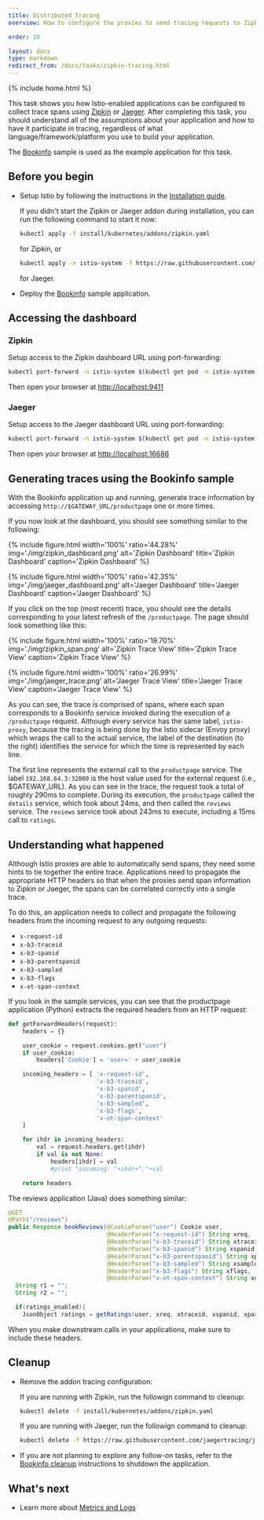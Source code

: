 ```yaml
---
title: Distributed Tracing
overview: How to configure the proxies to send tracing requests to Zipkin or Jaeger

order: 10

layout: docs
type: markdown
redirect_from: /docs/tasks/zipkin-tracing.html
---
```

{% include home.html %}

This task shows you how Istio-enabled applications 
can be configured to collect trace spans using [Zipkin](http://zipkin.io) or [Jaeger](https://jaeger.readthedocs.io). 
After completing this task, you should understand all of the assumptions about your
application and how to have it participate in tracing, regardless of what
language/framework/platform you use to build your application.

The [Bookinfo]({{home}}/docs/guides/bookinfo.html) sample is used as the
example application for this task.


## Before you begin

* Setup Istio by following the instructions in the [Installation guide]({{home}}/docs/setup/).

  If you didn't start the Zipkin or Jaeger addon during installation,
  you can run the following command to start it now:
  
  ```bash
  kubectl apply -f install/kubernetes/addons/zipkin.yaml
  ```
  for Zipkin, or

  ```bash
  kubectl apply -n istio-system -f https://raw.githubusercontent.com/jaegertracing/jaeger-kubernetes/master/all-in-one/jaeger-all-in-one-template.yml
  ```
  for Jaeger.

* Deploy the [Bookinfo]({{home}}/docs/guides/bookinfo.html) sample application.


## Accessing the dashboard

### Zipkin

Setup access to the Zipkin dashboard URL using port-forwarding:

```bash
kubectl port-forward -n istio-system $(kubectl get pod -n istio-system -l app=zipkin -o jsonpath='{.items[0].metadata.name}') 9411:9411 &
```

Then open your browser at [http://localhost:9411](http://localhost:9411)

### Jaeger

Setup access to the Jaeger dashboard URL using port-forwarding:

```bash
kubectl port-forward -n istio-system $(kubectl get pod -n istio-system -l app=jaeger -o jsonpath='{.items[0].metadata.name}') 16686:16686 &
```

Then open your browser at [http://localhost:16686](http://localhost:16686)


## Generating traces using the Bookinfo sample

With the Bookinfo application up and running, generate trace information by accessing
`http://$GATEWAY_URL/productpage` one or more times.

If you now look at the dashboard, you should see something similar to the following:

{% include figure.html width='100%' ratio='44.28%'
    img='./img/zipkin_dashboard.png'
    alt='Zipkin Dashboard'
    title='Zipkin Dashboard'
    caption='Zipkin Dashboard'
    %}

{% include figure.html width='100%' ratio='42.35%'
    img='./img/jaeger_dashboard.png'
    alt='Jaeger Dashboard'
    title='Jaeger Dashboard'
    caption='Jaeger Dashboard'
    %}

If you click on the top (most recent) trace, you should see the details corresponding to your
latest refresh of the `/productpage`.
The page should look something like this:

{% include figure.html width='100%' ratio='19.70%'
    img='./img/zipkin_span.png'
    alt='Zipkin Trace View'
    title='Zipkin Trace View'
    caption='Zipkin Trace View'
    %}

{% include figure.html width='100%' ratio='26.99%'
    img='./img/jaeger_trace.png'
    alt='Jaeger Trace View'
    title='Jaeger Trace View'
    caption='Jaeger Trace View'
    %}

As you can see, the trace is comprised of spans,
where each span corresponds to a Bookinfo service invoked during the execution of a `/productpage` request.
Although every service has the same label, `istio-proxy`, because the tracing is being done by
the Istio sidecar (Envoy proxy) which wraps the call to the actual service,
the label of the destination (to the right) identifies the service for which the time is represented by each line.

The first line represents the external call to the `productpage` service. The label `192.168.64.3:32000` is the host
value used for the external request (i.e., $GATEWAY_URL). As you can see in the trace,
the request took a total of roughly 290ms to complete. During its execution, the `productpage` called the `details` service,
which took about 24ms, and then called the `reviews` service.
The `reviews` service took about 243ms to execute, including a 15ms call to `ratings`.

## Understanding what happened

Although Istio proxies are able to automatically send spans, they need some hints to tie together the entire trace.
Applications need to propagate the appropriate HTTP headers so that when the proxies send span information to Zipkin or Jaeger,
the spans can be correlated correctly into a single trace.

To do this, an application needs to collect and propagate the following headers from the incoming request to any outgoing requests:

* `x-request-id`
* `x-b3-traceid`
* `x-b3-spanid`
* `x-b3-parentspanid`
* `x-b3-sampled`
* `x-b3-flags`
* `x-ot-span-context`

If you look in the sample services, you can see that the productpage application (Python) extracts the required headers from an HTTP request:

```python
def getForwardHeaders(request):
    headers = {}

    user_cookie = request.cookies.get("user")
    if user_cookie:
        headers['Cookie'] = 'user=' + user_cookie

    incoming_headers = [ 'x-request-id',
                         'x-b3-traceid',
                         'x-b3-spanid',
                         'x-b3-parentspanid',
                         'x-b3-sampled',
                         'x-b3-flags',
                         'x-ot-span-context'
    ]

    for ihdr in incoming_headers:
        val = request.headers.get(ihdr)
        if val is not None:
            headers[ihdr] = val
            #print "incoming: "+ihdr+":"+val

    return headers
```

The reviews application (Java) does something similar:
 
```java
@GET
@Path("/reviews")
public Response bookReviews(@CookieParam("user") Cookie user,
                            @HeaderParam("x-request-id") String xreq,
                            @HeaderParam("x-b3-traceid") String xtraceid,
                            @HeaderParam("x-b3-spanid") String xspanid,
                            @HeaderParam("x-b3-parentspanid") String xparentspanid,
                            @HeaderParam("x-b3-sampled") String xsampled,
                            @HeaderParam("x-b3-flags") String xflags,
                            @HeaderParam("x-ot-span-context") String xotspan) {
  String r1 = "";
  String r2 = "";

  if(ratings_enabled){
    JsonObject ratings = getRatings(user, xreq, xtraceid, xspanid, xparentspanid, xsampled, xflags, xotspan);
``` 

When you make downstream calls in your applications, make sure to include these headers.

## Cleanup


* Remove the addon tracing configuration:

  If you are running with Zipkin, run the followign command to cleanup:

  ```bash
  kubectl delete -f install/kubernetes/addons/zipkin.yaml
  ```

  If you are running with Jaeger, run the followign command to cleanup:

  ```bash
  kubectl delete -f https://raw.githubusercontent.com/jaegertracing/jaeger-kubernetes/master/all-in-one/jaeger-all-in-one-template.yml
  ```

* If you are not planning to explore any follow-on tasks, refer to the
  [Bookinfo cleanup]({{home}}/docs/guides/bookinfo.html#cleanup) instructions
  to shutdown the application.

## What's next

* Learn more about [Metrics and Logs]({{home}}/docs/tasks/telemetry/metrics-logs.html)
